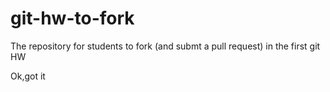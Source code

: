 git-hw-to-fork
==============

The repository for students to fork (and submt a pull request) in the first git HW

Ok,got it
